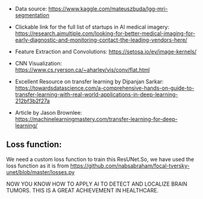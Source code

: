 
- Data source: https://www.kaggle.com/mateuszbuda/lgg-mri-segmentation
- Clickable link for the full list of startups in AI medical imagery: https://research.aimultiple.com/looking-for-better-medical-imaging-for-early-diagnostic-and-monitoring-contact-the-leading-vendors-here/

- Feature Extraction and Convolutions: https://setosa.io/ev/image-kernels/
- CNN Visualization: https://www.cs.ryerson.ca/~aharley/vis/conv/flat.html


- Excellent Resource on transfer learning by Dipanjan Sarkar: https://towardsdatascience.com/a-comprehensive-hands-on-guide-to-transfer-learning-with-real-world-applications-in-deep-learning-212bf3b2f27a
- Article by Jason Brownlee: https://machinelearningmastery.com/transfer-learning-for-deep-learning/

## Loss function:

We need a custom loss function to train this ResUNet.So,  we have used the loss function as it is from https://github.com/nabsabraham/focal-tversky-unet/blob/master/losses.py


NOW YOU KNOW HOW TO APPLY AI TO DETECT AND LOCALIZE BRAIN TUMORS. THIS IS A GREAT ACHIEVEMENT IN HEALTHCARE.
